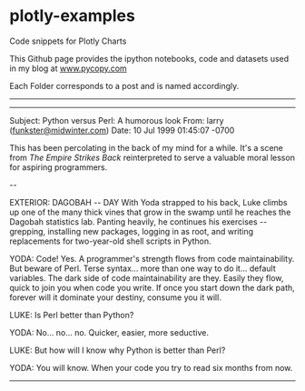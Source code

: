 # plotly-examples
Code snippets for Plotly Charts

This Github page provides the ipython notebooks, code and datasets used in my blog at www.pycopy.com

Each Folder corresponds to a post and is named accordingly.

-----------------------------------------------------------------------------------------------------
-----------------------------------------------------------------------------------------------------
Subject: Python versus Perl: A humorous look
From: larry (funkster@midwinter.com)
Date: 10 Jul 1999 01:45:07 -0700

This has been percolating in the back of my mind for a while.
It's a scene from _The Empire Strikes Back_ reinterpreted to serve
a valuable moral lesson for aspiring programmers.

--

EXTERIOR: DAGOBAH -- DAY
      With Yoda strapped to his back, Luke climbs up one of
      the many thick vines that grow in the swamp until he
      reaches the Dagobah statistics lab. Panting heavily, he
      continues his exercises -- grepping, installing new
      packages, logging in as root, and writing replacements for
      two-year-old shell scripts in Python.

YODA: Code!  Yes.  A programmer's strength flows from code
      maintainability.  But beware of Perl.  Terse syntax... more
      than one way to do it...  default variables.  The dark side
      of code maintainability are they.  Easily they flow, quick
      to join you when code you write.  If once you start down the
      dark path, forever will it dominate your destiny, consume
      you it will.

LUKE: Is Perl better than Python?

YODA: No... no... no.  Quicker, easier, more seductive.

LUKE: But how will I know why Python is better than Perl?

YODA: You will know.  When your code you try to read six months
      from now.

------------------------------------------------------------------------------------------------------
